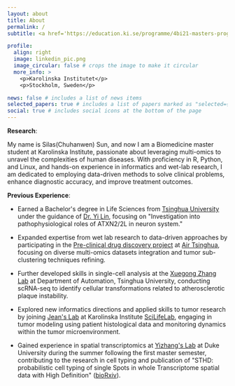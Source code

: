 ```yaml
---
layout: about
title: About
permalink: /
subtitle: <a href='https://education.ki.se/programme/4bi21-masters-programme-in-biomedicine'>Biomedical Master</a> Student at <a href='https://ki.se/en'>Karolinska Institutet</a>

profile:
  align: right
  image: linkedin_pic.png
  image_circular: false # crops the image to make it circular
  more_info: >
    <p>Karolinska Institutet</p>
    <p>Stockholm, Sweden</p>

news: false # includes a list of news items
selected_papers: true # includes a list of papers marked as "selected={true}"
social: true # includes social icons at the bottom of the page
---
```


**Research**:

My name is Silas(Chuhanwen) Sun, and now I am a Biomedicine master student at Karolinska Institute, passionate about leveraging multi-omics to unravel the complexities of human diseases. With proficiency in R, Python, and Linux, and hands-on experience in informatics and wet-lab research, I am dedicated to employing data-driven methods to solve clinical problems, enhance diagnostic accuracy, and improve treatment outcomes.


**Previous Experience**:

* Earned a Bachelor's degree in Life Sciences from [Tsinghua University](https://www.tsinghua.edu.cn/en/) under the guidance of [Dr. Yi Lin](http://linyi-lab.life.tsinghua.edu.cn/home/), focusing on "Investigation into pathophysiological roles of ATXN2/2L in neuron system."

* Expanded expertise from wet lab research to data-driven approaches by participating in the [Pre-clinical drug discovery project](https://arxiv.org/abs/2403.03768) at [Air Tsinghua](https://air.tsinghua.edu.cn/en/), focusing on diverse multi-omics datasets integration and tumor sub-clustering techniques refining.

* Further developed skills in single-cell analysis at the [Xuegong Zhang Lab](http://eca.xglab.tech/member/index.html) at Department of Automation, Tsinghua University, conducting scRNA-seq to identify cellular transformations related to atherosclerotic plaque instability.

* Explored new informatics directions and applied skills to tumor research by joining [Jean's Lab](https://www.hausserlab.org/) at Karolinska Institute [SciLifeLab](https://www.scilifelab.se/), engaging in tumor modeling using patient histological data and monitoring dynamics within the tumor microenvironment.

* Gained experience in spatial transcriptomics at [Yizhang's Lab](https://yi-zhang-compbio-lab.github.io/) at Duke University during the summer following the first master semester, contributing to the research in cell typing and publication of "STHD: probabilistic cell typing of single Spots in whole Transcriptome spatial data with High Definition" ([bioRxiv](https://www.biorxiv.org/content/10.1101/2024.06.20.599803v1)).
